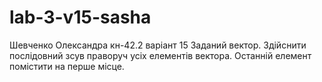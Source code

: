 # lab-3-v15-sasha 
Шевченко Олександра кн-42.2 варіант 15
Заданий вектор. Здійснити послідовний зсув праворуч усіх елементів вектора. Останній елемент помістити на перше місце.